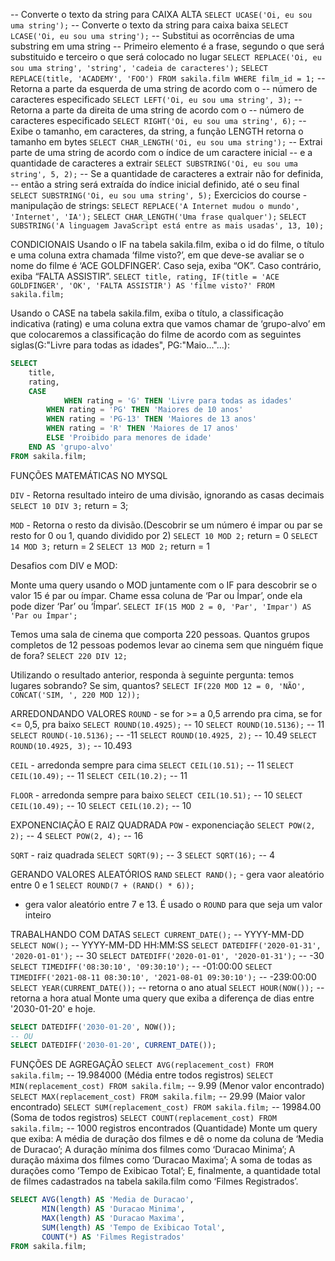 -- Converte o texto da string para CAIXA ALTA
`SELECT UCASE('Oi, eu sou uma string');`
-- Converte o texto da string para caixa baixa
`SELECT LCASE('Oi, eu sou uma string');`
-- Substitui as ocorrências de uma substring em uma string
-- Primeiro elemento é a frase, segundo o que será substituido e terceiro o que será colocado no lugar
`SELECT REPLACE('Oi, eu sou uma string', 'string', 'cadeia de caracteres');`
`SELECT REPLACE(title, 'ACADEMY', 'FOO') FROM sakila.film WHERE film_id = 1;`
-- Retorna a parte da esquerda de uma string de acordo com o
-- número de caracteres especificado
`SELECT LEFT('Oi, eu sou uma string', 3);`
-- Retorna a parte da direita de uma string de acordo com o
-- número de caracteres especificado
`SELECT RIGHT('Oi, eu sou uma string', 6);`
-- Exibe o tamanho, em caracteres, da string, a função LENGTH retorna o tamanho em bytes
`SELECT CHAR_LENGTH('Oi, eu sou uma string');`
-- Extrai parte de uma string de acordo com o índice de um caractere inicial
-- e a quantidade de caracteres a extrair
`SELECT SUBSTRING('Oi, eu sou uma string', 5, 2);`
-- Se a quantidade de caracteres a extrair não for definida,
-- então a string será extraída do índice inicial definido, até o seu final
`SELECT SUBSTRING('Oi, eu sou uma string', 5);`
Exercicios do course - manipulação de strings:
`SELECT REPLACE('A Internet mudou o mundo', 'Internet', 'IA');`
`SELECT CHAR_LENGTH('Uma frase qualquer');`
`SELECT SUBSTRING('A linguagem JavaScript está entre as mais usadas', 13, 10);`



CONDICIONAIS
Usando o IF na tabela sakila.film, exiba o id do filme, o título e uma coluna extra chamada ‘filme visto?’, em que deve-se avaliar se o nome do filme é ‘ACE GOLDFINGER‘. Caso seja, exiba “OK”. Caso contrário, exiba “FALTA ASSISTIR”.
`SELECT title, rating, IF(title = 'ACE GOLDFINGER', 'OK', 'FALTA ASSISTIR') AS 'filme visto?' FROM sakila.film;`

Usando o CASE na tabela sakila.film, exiba o título, a classificação indicativa (rating) e uma coluna extra que vamos chamar de ‘grupo-alvo’ em que colocaremos a classificação do filme de acordo com as seguintes siglas(G:"Livre para todas as idades", PG:"Maio..."...): 
```sql
SELECT
	title,
	rating,
    CASE
		    WHEN rating = 'G' THEN 'Livre para todas as idades'
        WHEN rating = 'PG' THEN 'Maiores de 10 anos'
        WHEN rating = 'PG-13' THEN 'Maiores de 13 anos'
        WHEN rating = 'R' THEN 'Maiores de 17 anos'
        ELSE 'Proibido para menores de idade'
	END AS 'grupo-alvo'
FROM sakila.film;
```

FUNÇÕES MATEMÁTICAS NO MYSQL

  `DIV` - Retorna resultado inteiro de uma divisão, ignorando as casas decimais
`SELECT 10 DIV 3;` return = 3;

  `MOD` - Retorna o resto da divisão.(Descobrir se um número é impar ou par se resto for 0 ou 1, quando dividido por 2)
`SELECT 10 MOD 2;` return = 0
`SELECT 14 MOD 3;` return = 2
`SELECT 13 MOD 2;` return = 1

Desafios com DIV e MOD:

Monte uma query usando o MOD juntamente com o IF para descobrir se o valor 15 é par ou ímpar. Chame essa coluna de ‘Par ou Ímpar’, onde ela pode dizer ‘Par’ ou ‘Ímpar’.
`SELECT IF(15 MOD 2 = 0, 'Par', 'Impar') AS 'Par ou Ímpar';`

Temos uma sala de cinema que comporta 220 pessoas. Quantos grupos completos de 12 pessoas podemos levar ao cinema sem que ninguém fique de fora?
`SELECT 220 DIV 12;`

Utilizando o resultado anterior, responda à seguinte pergunta: temos lugares sobrando? Se sim, quantos?
`SELECT IF(220 MOD 12 = 0, 'NÃO', CONCAT('SIM, ', 220 MOD 12));`



ARREDONDANDO VALORES
  `ROUND` - se for >= a 0,5 arrendo pra cima, se for <= 0,5, pra baixo
`SELECT ROUND(10.4925);` -- 10
`SELECT ROUND(10.5136);` -- 11
`SELECT ROUND(-10.5136);` -- -11
`SELECT ROUND(10.4925, 2);` -- 10.49
`SELECT ROUND(10.4925, 3);` -- 10.493

  `CEIL` - arredonda sempre para cima
`SELECT CEIL(10.51);` -- 11
`SELECT CEIL(10.49);` -- 11
`SELECT CEIL(10.2);` -- 11

  `FLOOR` - arredonda sempre para baixo
`SELECT CEIL(10.51);` -- 10
`SELECT CEIL(10.49);` -- 10
`SELECT CEIL(10.2);` -- 10


EXPONENCIAÇÃO E RAIZ QUADRADA
  `POW` - exponenciação
`SELECT POW(2, 2);` -- 4
`SELECT POW(2, 4);` -- 16

  `SQRT` - raiz quadrada
`SELECT SQRT(9);` -- 3
`SELECT SQRT(16);` -- 4

GERANDO VALORES ALEATÓRIOS
  `RAND`
`SELECT RAND();` - gera vaor aleatório entre 0 e 1
`SELECT ROUND(7 + (RAND() * 6));`
- gera valor aleatório entre 7 e 13. É usado o `ROUND` para que seja um valor inteiro

TRABALHANDO COM DATAS
`SELECT CURRENT_DATE();` -- YYYY-MM-DD
`SELECT NOW();` -- YYYY-MM-DD HH:MM:SS
`SELECT DATEDIFF('2020-01-31', '2020-01-01');` -- 30
`SELECT DATEDIFF('2020-01-01', '2020-01-31');` -- -30
`SELECT TIMEDIFF('08:30:10', '09:30:10');` -- -01:00:00
`SELECT TIMEDIFF('2021-08-11 08:30:10', '2021-08-01 09:30:10');` -- -239:00:00
`SELECT YEAR(CURRENT_DATE());` -- retorna o ano atual
`SELECT HOUR(NOW());` -- retorna a hora atual
Monte uma query que exiba a diferença de dias entre '2030-01-20' e hoje.
```sql
SELECT DATEDIFF('2030-01-20', NOW());
-- OU
SELECT DATEDIFF('2030-01-20', CURRENT_DATE());
```


FUNÇÕES DE AGREGAÇÃO
`SELECT AVG(replacement_cost) FROM sakila.film;` -- 19.984000 (Média entre todos registros)
`SELECT MIN(replacement_cost) FROM sakila.film;` -- 9.99 (Menor valor encontrado)
`SELECT MAX(replacement_cost) FROM sakila.film;` -- 29.99 (Maior valor encontrado)
`SELECT SUM(replacement_cost) FROM sakila.film;` -- 19984.00 (Soma de todos registros)
`SELECT COUNT(replacement_cost) FROM sakila.film;` -- 1000 registros encontrados (Quantidade)
Monte um query que exiba:
    A média de duração dos filmes e dê o nome da coluna de ‘Media de Duracao’;
    A duração mínima dos filmes como ‘Duracao Minima’;
    A duração máxima dos filmes como ‘Duracao Maxima’;
    A soma de todas as durações como ‘Tempo de Exibicao Total’;
    E, finalmente, a quantidade total de filmes cadastrados na tabela sakila.film como ‘Filmes Registrados’.
```sql
SELECT AVG(length) AS 'Media de Duracao',
       MIN(length) AS 'Duracao Minima',
       MAX(length) AS 'Duracao Maxima',
       SUM(length) AS 'Tempo de Exibicao Total',
       COUNT(*) AS 'Filmes Registrados'
FROM sakila.film;
```